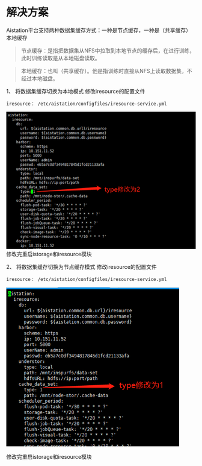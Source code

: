 # 解决方案 #
Aistation平台支持两种数据集缓存方式：一种是节点缓存，一种是（共享缓存）本地缓存

> 节点缓存：是指把数据集从NFS中拉取到本地节点的缓存后，在进行训练，此时训练读取是从本地磁盘读取。


> 本地缓存：也叫（共享缓存）。他是指训练时直接从NFS上读取数据集，不经过本地磁盘。
 
1、  将数据集缓存切换为本地模式
修改iresource的配置文件


    iresource： /etc/aistation/configfiles/iresource-service.yml
   
![](data\iresource1.png)
修改完重启istorage和iresource模块

2、  将数据集缓存切换为节点缓存模式
修改iresource的配置文件

    iresource： /etc/aistation/configfiles/iresource-service.yml
 ![](data\iresource2.png) 

修改完重启istorage和iresource模块

